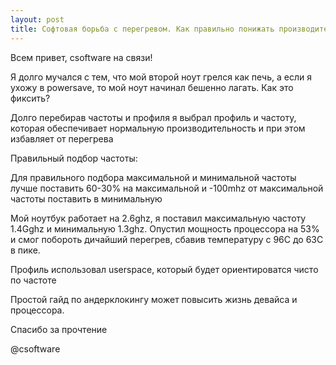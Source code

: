 ```yaml
---
layout: post
title: Софтовая борьба с перегревом. Как правильно понижать производительность
---
```


Всем привет, csoftware на связи!

Я долго мучался с тем, что мой второй ноут грелся как печь, а если я ухожу в powersave, то мой ноут начинал бешенно лагать. Как это фиксить?

Долго перебирав частоты и профиля я выбрал профиль и частоту, которая обеспечивает нормальную производительность и при этом избавляет от перегрева

Правильный подбор частоты:

Для правильного подбора максимальной и минимальной частоты лучше поставить 60-30% на максимальной и -100mhz от максимальной частоты поставить в минимальную

Мой ноутбук работает на 2.6ghz, я поставил максимальную частоту 1.4Gghz и минимальную 1.3ghz. 
Опустил мощность процессора на 53% и смог побороть дичайший перегрев, сбавив температуру с 96С до 63С в пике.

Профиль использовал userspace, который будет ориентироватся чисто по частоте

Простой гайд по андерклокингу может повысить жизнь девайса и процессора. 

Спасибо за прочтение

@csoftware
